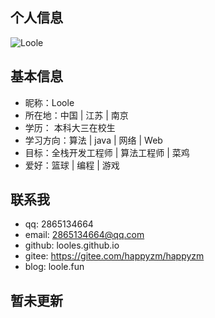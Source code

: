 ﻿## 个人信息
![Loole](https://img-blog.csdnimg.cn/20201121170559699.jpg#pic_center)
## 基本信息

 - 昵称：Loole
 - 所在地：中国 | 江苏 | 南京
 - 学历： 本科大三在校生
 - 学习方向：算法 | java | 网络 | Web
 - 目标：全栈开发工程师 | 算法工程师 | 菜鸡
 - 爱好：篮球 | 编程 | 游戏 
 
## 联系我
 - qq: 2865134664
 - email: 2865134664@qq.com
 - github: looles.github.io
 - gitee: https://gitee.com/happyzm/happyzm
 - blog: loole.fun

## 暂未更新

